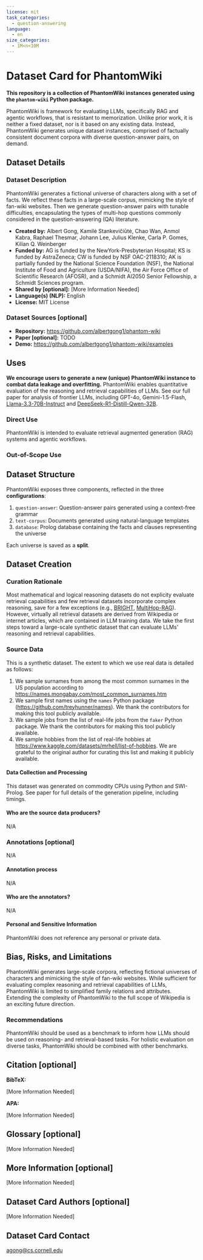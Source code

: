 ```yaml
---
license: mit
task_categories:
  - question-answering
language:
  - en
size_categories:
  - 1M<n<10M
---
```


# Dataset Card for PhantomWiki

**This repository is a collection of PhantomWiki instances generated using the `phantom-wiki` Python package.**

PhantomWiki is framework for evaluating LLMs, specifically RAG and agentic workflows, that is resistant to memorization.
Unlike prior work, it is neither a fixed dataset, nor is it based on any existing data.
Instead, PhantomWiki generates unique dataset instances, comprised of factually consistent document corpora with diverse question-answer pairs, on demand.

## Dataset Details

### Dataset Description

PhantomWiki generates a fictional universe of characters along with a set of facts.
We reflect these facts in a large-scale corpus, mimicking the style of fan-wiki websites.
Then we generate question-answer pairs with tunable difficulties, encapsulating the types of multi-hop questions commonly considered in the question-answering (QA) literature.

- **Created by:** Albert Gong, Kamilė Stankevičiūtė, Chao Wan, Anmol Kabra, Raphael Thesmar, Johann Lee, Julius Klenke, Carla P. Gomes, Kilian Q. Weinberger
- **Funded by:** AG is funded by the NewYork-Presbyterian Hospital; KS is funded by AstraZeneca; CW is funded by NSF OAC-2118310; AK is partially funded by the National Science Foundation (NSF), the National Institute of Food and Agriculture (USDA/NIFA), the Air Force Office of Scientific Research (AFOSR), and a Schmidt AI2050 Senior Fellowship, a Schmidt Sciences program.
- **Shared by \[optional\]:** \[More Information Needed\]
- **Language(s) (NLP):** English
- **License:** MIT License

### Dataset Sources \[optional\]

<!-- Provide the basic links for the dataset. -->

- **Repository:** https://github.com/albertgong1/phantom-wiki
- **Paper \[optional\]:** TODO
- **Demo:** https://github.com/albertgong1/phantom-wiki/examples

## Uses

**We encourage users to generate a new (unique) PhantomWiki instance to combat data leakage and overfitting.**
PhantomWiki enables quantitative evaluation of the reasoning and retrieval capabilities of LLMs. See our full paper for analysis of frontier LLMs, including GPT-4o, Gemini-1.5-Flash, [Llama-3.3-70B-Instruct](https://huggingface.co/meta-llama/Llama-3.3-70B-Instruct) and [DeepSeek-R1-Distill-Qwen-32B](https://huggingface.co/deepseek-ai/DeepSeek-R1-Distill-Qwen-32B).

### Direct Use

PhantomWiki is intended to evaluate retrieval augmented generation (RAG) systems and agentic workflows.

### Out-of-Scope Use

<!-- This section addresses misuse, malicious use, and uses that the dataset will not work well for. -->

## Dataset Structure

PhantomWiki exposes three components, reflected in the three **configurations**:

1. `question-answer`: Question-answer pairs generated using a context-free grammar
2. `text-corpus`: Documents generated using natural-language templates
3. `database`: Prolog database containing the facts and clauses representing the universe

Each universe is saved as a **split**.

## Dataset Creation

### Curation Rationale

Most mathematical and logical reasoning datasets do not explicity evaluate retrieval capabilities and
few retrieval datasets incorporate complex reasoning, save for a few exceptions (e.g., [BRIGHT](https://huggingface.co/datasets/xlangai/BRIGHT), [MultiHop-RAG](https://huggingface.co/datasets/yixuantt/MultiHopRAG)).
However, virtually all retrieval datasets are derived from Wikipedia or internet articles, which are contained in LLM training data.
We take the first steps toward a large-scale synthetic dataset that can evaluate LLMs' reasoning and retrieval capabilities.

### Source Data

This is a synthetic dataset. The extent to which we use real data is detailed as follows:

1. We sample surnames from among the most common surnames in the US population according to https://names.mongabay.com/most_common_surnames.htm
2. We sample first names using the `names` Python package (https://github.com/treyhunner/names). We thank the contributors for making this tool publicly available.
3. We sample jobs from the list of real-life jobs from the `faker` Python package. We thank the contributors for making this tool publicly available.
4. We sample hobbies from the list of real-life hobbies at https://www.kaggle.com/datasets/mrhell/list-of-hobbies. We are grateful to the original author for curating this list and making it publicly available.

#### Data Collection and Processing

This dataset was generated on commodity CPUs using Python and SWI-Prolog. See paper for full details of the generation pipeline, including timings.

#### Who are the source data producers?

<!-- This section describes the people or systems who originally created the data. It should also include self-reported demographic or identity information for the source data creators if this information is available. -->

N/A

### Annotations \[optional\]

<!-- If the dataset contains annotations which are not part of the initial data collection, use this section to describe them. -->

N/A

#### Annotation process

<!-- This section describes the annotation process such as annotation tools used in the process, the amount of data annotated, annotation guidelines provided to the annotators, interannotator statistics, annotation validation, etc. -->

N/A

#### Who are the annotators?

<!-- This section describes the people or systems who created the annotations. -->

N/A

#### Personal and Sensitive Information

<!-- State whether the dataset contains data that might be considered personal, sensitive, or private (e.g., data that reveals addresses, uniquely identifiable names or aliases, racial or ethnic origins, sexual orientations, religious beliefs, political opinions, financial or health data, etc.). If efforts were made to anonymize the data, describe the anonymization process. -->

PhantomWiki does not reference any personal or private data.

## Bias, Risks, and Limitations

<!-- This section is meant to convey both technical and sociotechnical limitations. -->

PhantomWiki generates large-scale corpora, reflecting fictional universes of characters and mimicking the style of fan-wiki websites. While sufficient for evaluating complex reasoning and retrieval capabilities of LLMs, PhantomWiki is limited to simplified family relations and attributes. Extending the complexity of PhantomWiki to the full scope of Wikipedia is an exciting future direction.

### Recommendations

<!-- This section is meant to convey recommendations with respect to the bias, risk, and technical limitations. -->

PhantomWiki should be used as a benchmark to inform how LLMs should be used on reasoning- and retrieval-based tasks. For holistic evaluation on diverse tasks, PhantomWiki should be combined with other benchmarks.

## Citation \[optional\]

<!-- If there is a paper or blog post introducing the dataset, the APA and Bibtex information for that should go in this section. -->

**BibTeX:**

\[More Information Needed\]

**APA:**

\[More Information Needed\]

## Glossary \[optional\]

<!-- If relevant, include terms and calculations in this section that can help readers understand the dataset or dataset card. -->

\[More Information Needed\]

## More Information \[optional\]

\[More Information Needed\]

## Dataset Card Authors \[optional\]

\[More Information Needed\]

## Dataset Card Contact

agong@cs.cornell.edu
